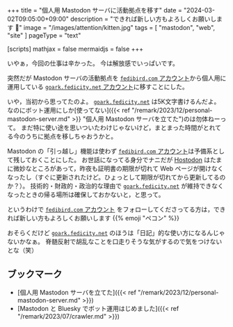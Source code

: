 +++
title = "個人用 Mastodon サーバに活動拠点を移す"
date =  "2024-03-02T09:05:00+09:00"
description = "できれば新しい方もよろしくお願いします 🙇"
image = "/images/attention/kitten.jpg"
tags = [ "mastodon", "web", "site" ]
pageType = "text"

[scripts]
  mathjax = false
  mermaidjs = false
+++

いやぁ，今回の仕事は辛かった。
今は解放感でいっぱいです。

突然だが Mastodon サーバの活動拠点を [`fedibird.com` アカウント](https://fedibird.com/@spiegel)から個人用に運用している [`goark.fedicity.net` アカウント](https://goark.fedicity.net/@spiegel)に移すことにした。

いや，当初から思ってたのよ。
[`goark.fedicity.net`] は5K文字書けるんだよ。
なのにボット運用にしか[使ってない]({{< ref "/remark/2023/12/personal-mastodon-server.md" >}} "個人用 Mastodon サーバを立てた")のは勿体ねーって。
まだ特に使い途を思いついたわけじゃないけど，まとまった時間がとれてる今のうちに拠点を移しちゃおうかと。

Mastodon の「引っ越し」機能は使わず [`fedibird.com` アカウント](https://fedibird.com/@spiegel)は予備系として残しておくことにした。
お世話になってる身分でナニだが [Hostodon](https://hostdon.jp/ "Hostdon - Mastodonのホスティングサービス") はたまに微妙なところがあって，昨夜も証明書の期限が切れて Web ページが開けなくなったし（すぐに更新されたけど。ひょっとして期限が切れてから更新してるのか？）。
技術的・財政的・政治的な理由で [`goark.fedicity.net`] が維持できなくなったときの帰る場所は確保しておかないと，と思って。

というわけで [`fedibird.com` アカウント](https://fedibird.com/@spiegel) をフォローしてくださってる方は，できれば新しい方もよろしくお願いします {{% emoji "ペコン" %}}

おそらくだけど [`goark.fedicity.net`] のほうは「日記」的な使い方になるんじゃないかなぁ。
脊髄反射で胡乱なことを口走りそうな気がするので気をつけないとな（笑）

## ブックマーク

- [個人用 Mastodon サーバを立てた]({{< ref "/remark/2023/12/personal-mastodon-server.md" >}})
- [Mastodon と Bluesky でボット運用はじめました]({{< ref "/remark/2023/07/crawler.md" >}})

[`goark.fedicity.net`]: https://goark.fedicity.net/
